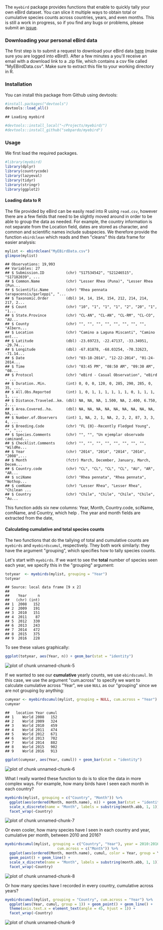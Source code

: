 The `myebird` package provides functions that enable to quickly tally your own eBird dataset. You can slice it multiple ways to obtain total or cumulative species counts across countries, years, and even months. This is still a work in progress, so if you find any bugs or problems, please submit an [issue]().

### Downloading your personal eBird data

The first step is to submit a request to download your eBird data [here](http://ebird.org/ebird/downloadMyData) (make sure you are logged into eBird!). After a few minutes a you'll receive an email with a download link to a .zip file, which contains a csv file called "MyEBirdData.csv". Make sure to extract this file to your working directory in R.

### Installation

You can install this package from Github using devtools:


```r
#install.packages("devtools")
devtools::load_all()
```

```
## Loading myebird
```

```r
#devtools::install_local("~/Projects/myebird/")
#devtools::install_github("sebpardo/myebird")
```

### Usage

We first load the required packages.


```r
#library(myebird)
library(dplyr)
library(countrycode)
library(lazyeval)
library(tidyr)
library(stringr)
library(ggplot2)
```

#### Loading data to R

The file provided by eBird can be easily read into R using `read.csv`, however there are a few fields that need to be slightly moved around in order to be able to group the data as needed. For example, the country information is not separate from the Location field, dates are stored as character, and common and scientific names include subspecies. We therefore provide the function `ebirdclean` which reads and then "cleans" this data frame for easier analysis:


```r
mylist <- ebirdclean("MyEBirdData.csv") 
glimpse(mylist)
```

```
## Observations: 19,993
## Variables: 27
## $ Submission.ID          (chr) "S17534542", "S21246515", "S17182039", ...
## $ Common.Name            (chr) "Lesser Rhea (Puna)", "Lesser Rhea (Pun...
## $ Scientific.Name        (chr) "Rhea pennata tarapacensis/garleppi", "...
## $ Taxonomic.Order        (dbl) 14, 14, 154, 154, 212, 214, 214, 217, 2...
## $ Count                  (chr) "10", "1", "1", "1", "2", "20", "1", "1...
## $ State.Province         (chr) "CL-AN", "CL-AN", "CL-RM", "CL-CO", "AU...
## $ County                 (chr) "", "", "", "", "", "", "", "", "Albern...
## $ Location               (chr) "Camino a Laguna Miscanti", "Camino ent...
## $ Latitude               (dbl) -23.69723, -22.47137, -33.34951, -29.74...
## $ Longitude              (dbl) -67.81878, -68.03254, -70.32623, -71.14...
## $ Date                   (chr) "03-18-2014", "12-22-2014", "01-24-2014...
## $ Time                   (chr) "03:45 PM", "08:50 AM", "09:30 AM", "08...
## $ Protocol               (chr) "eBird - Casual Observation", "eBird - ...
## $ Duration..Min.         (int) 0, 0, 0, 120, 0, 285, 290, 285, 0, 35, ...
## $ All.Obs.Reported       (int) 1, 0, 1, 1, 1, 1, 1, 1, 0, 1, 1, 1, 1, ...
## $ Distance.Traveled..km. (dbl) NA, NA, NA, 1.500, NA, 2.400, 6.750, 2....
## $ Area.Covered..ha.      (dbl) NA, NA, NA, NA, NA, NA, NA, NA, NA, NA,...
## $ Number.of.Observers    (int) 1, NA, 2, 1, NA, 2, 2, 2, 87, 3, 3, 4, ...
## $ Breeding.Code          (chr) "FL {0}--Recently Fledged Young", "", "...
## $ Species.Comments       (chr) "", "", "Un ejemplar observado caminand...
## $ Checklist.Comments     (chr) "", "", "", "", "", "", "", "", "WildRe...
## $ Year                   (chr) "2014", "2014", "2014", "2014", "2008",...
## $ Month                  (fctr) March, December, January, March, Decem...
## $ Country.code           (chr) "CL", "CL", "CL", "CL", "AU", "AR", "AR...
## $ sciName                (chr) "Rhea pennata", "Rhea pennata", "Nothop...
## $ comName                (chr) "Lesser Rhea", "Lesser Rhea", "Chilean ...
## $ Country                (chr) "Chile", "Chile", "Chile", "Chile", "Au...
```

This function adds six new columns: Year, Month, Country.code, sciName, comName, and Country, which help . The year and month fields are extracted from the date, 

#### Calculating cumulative and total species counts 

The two functions that do the tallying of total and cumulative counts are `myebirds` and `myebirdscumul`, respectively. They both work similarly: they have the argument "grouping", which specifies how to tally species counts.

Let's start with `myebirds`. If we want to see the **total** number of species seen each year, we specify this in the "grouping" argument:



```r
totyear  <- myebirds(mylist, grouping = "Year")
totyear
```

```
## Source: local data frame [9 x 2]
## 
##    Year     n
##   (chr) (int)
## 1  2008   152
## 2  2009   191
## 3  2010   151
## 4  2011    87
## 5  2012   330
## 6  2013   243
## 7  2014   472
## 8  2015   375
## 9  2016   228
```

To see these values graphically:


```r
ggplot(totyear, aes(Year, n)) + geom_bar(stat = "identity")
```

![plot of chunk unnamed-chunk-5](figure/unnamed-chunk-5-1.png)

If we wanted to see our **cumulative** yearly counts, we use `ebirdscumul`. In this case, we use the argument "cum.across" to specify we want to calculate cumulative across "Year", we use `NULL` as our "grouping" since we are not grouping by anything:


```r
cumyear <- myebirdscumul(mylist, grouping = NULL, cum.across = "Year")
cumyear
```

```
##   location Year cumul
## 1    World 2008   152
## 2    World 2009   324
## 3    World 2010   459
## 4    World 2011   474
## 5    World 2012   671
## 6    World 2013   702
## 7    World 2014   882
## 8    World 2015   902
## 9    World 2016   913
```

```r
ggplot(cumyear, aes(Year, cumul)) + geom_bar(stat = "identity")
```

![plot of chunk unnamed-chunk-6](figure/unnamed-chunk-6-1.png)

What I really wanted these function to do is to slice the data in more complex ways. For example, how many birds have I seen each month in each country? 


```r
myebirds(mylist, grouping = c("Country", "Month")) %>%
  ggplot(aes(ordered(Month, month.name), n)) + geom_bar(stat = "identity") +
  scale_x_discrete(name = "Month", labels = substring(month.abb, 1, 1)) +
  facet_wrap(~Country)
```

![plot of chunk unnamed-chunk-7](figure/unnamed-chunk-7-1.png)

Or even cooler, how many species have I seen in each country and year, cumulative per month, between 2010 and 2016?


```r
myebirdscumul(mylist, grouping = c("Country", "Year"), year = 2010:2016,
                        cum.across = c("Month")) %>%
  ggplot(aes(ordered(Month, month.name), cumul, color = Year, group = Year)) +
  geom_point() + geom_line() +
  scale_x_discrete(name = "Month", labels = substring(month.abb, 1, 1)) +
  facet_wrap(~Country)
```

![plot of chunk unnamed-chunk-8](figure/unnamed-chunk-8-1.png)

Or how many species have I recorded in every country, cumulative across years?


```r
myebirdscumul(mylist, grouping = "Country", cum.across = "Year") %>%
  ggplot(aes(Year, cumul, group = 1)) + geom_point() + geom_line() +
  theme(axis.text.x = element_text(angle = 45, hjust = 1)) +
  facet_wrap(~Country)
```

![plot of chunk unnamed-chunk-9](figure/unnamed-chunk-9-1.png)


